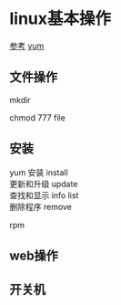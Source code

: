# linux基本操作
[参考](http://www.runoob.com/linux/linux-tutorial.html)
[yum](https://www.cnblogs.com/liaocheng/p/4243589.html)

## 文件操作
mkdir

chmod 777 file

## 安装
yum
安装  install  
更新和升级   update  
查找和显示   info list  
删除程序  remove  


rpm

## web操作

## 开关机

